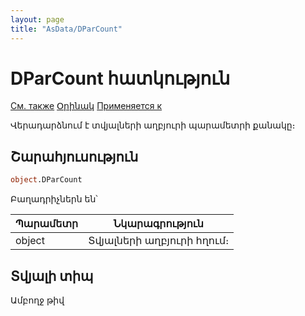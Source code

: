 ```yaml
---
layout: page
title: "AsData/DParCount"
---
```



# DParCount հատկություն

[См. также](../Asdata.md) [Օրինակ](../../Examples/E_AsData.html) [Применяется к](../Asdata.md)

Վերադարձնում է տվյալների աղբյուրի պարամետրի քանակը։

## Շարահյուսություն

``` vb
object.DParCount
```


Բաղադրիչներն են՝


| Պարամետր | Նկարագրություն |
|--|--|
| object| Տվյալների աղբյուրի հղում։  |


## Տվյալի տիպ

Ամբողջ թիվ
